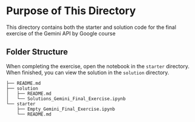 # Purpose of This Directory

This directory contains both the starter and solution code for the final exercise of the Gemini API by Google course

## Folder Structure

When completing the exercise, open the notebook in the `starter` directory. When finished, you can view the solution in the `solution` directory.

```
├── README.md
├── solution
│   ├── README.md
│   └── Solutions_Gemini_Final_Exercise.ipynb
└── starter
    ├── Empty_Gemini_Final_Exercise.ipynb
    └── README.md
```
